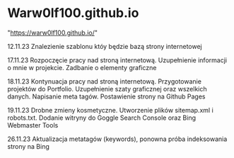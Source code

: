 # Warw0lf100.github.io

"https://warw0lf100.github.io/"

12.11.23 Znalezienie szablonu któy będzie bazą strony internetowej

17.11.23 Rozpoczęcie pracy nad stroną internetową. Uzupełnienie informacji o mnie w projekcie. Zadbanie o elementy graficzne

18.11.23 Kontynuacja pracy nad stroną internetową. Przygotowanie projektów do Portfolio. Uzupełnienie szaty graficznej oraz wszelkich danych. Napisanie meta tagów. Postawienie strony na Github Pages

19.11.23 Drobne zmieny kosmetyczne. Utworzenie plików sitemap.xml i robots.txt. Dodanie witryny do Goggle Search Console oraz Bing Webmaster Tools

26.11.23 Aktualizacja metatagów (keywords), ponowna próba indeksowania strony na Bing
